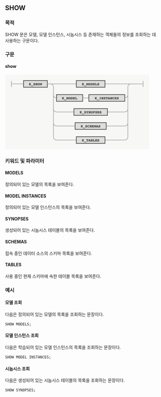 ## SHOW

### 목적

SHOW 문은 모델, 모델 인스턴스, 시놉시스 등 존재하는 객체들의 정보를 조회하는 데 사용하는 구문이다.


### 구문

#### show
![](diagram/show.png)


### 키워드 및 파라미터

#### MODELS

정의되어 있는 모델의 목록을 보여준다.

#### MODEL INSTANCES

정의되어 있는 모델 인스턴스의 목록을 보여준다.

#### SYNOPSES

생성되어 있는 시놉시스 테이블의 목록을 보여준다.

#### SCHEMAS

접속 중인 데이터 소스의 스키마 목록을 보여준다.

#### TABLES

사용 중인 현재 스키마에 속한 테이블 목록을 보여준다.


### 예시

#### 모델 조회

다음은 정의되어 있는 모델의 목록을 조회하는 문장이다.
```console
SHOW MODELS;
```

#### 모델 인스턴스 조회

다음은 학습되어 있는 모델 인스턴스의 목록을 조회하는 문장이다.
```console
SHOW MODEL INSTANCES;
```

#### 시놉시스 조회

다음은 생성되어 있는 시놉시스 테이블의 목록을 조회하는 문장이다.
```console
SHOW SYNOPSES;
```
